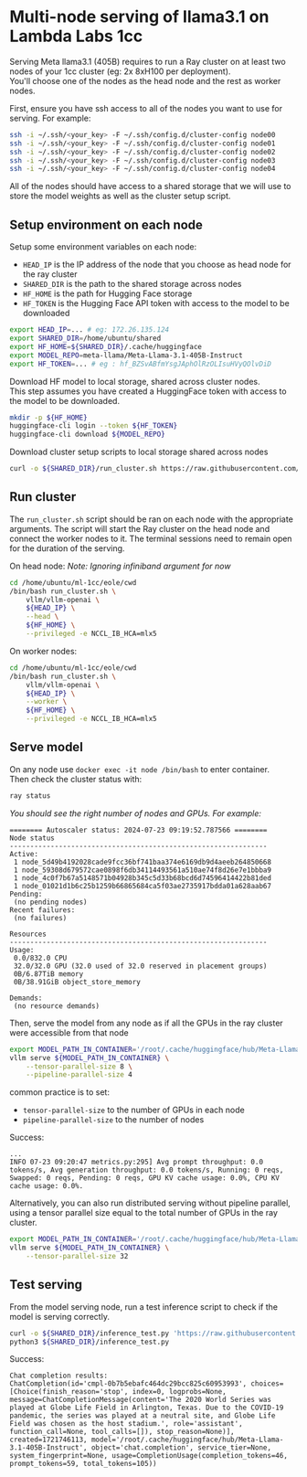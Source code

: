 # Multi-node serving of llama3.1 on Lambda Labs 1cc

Serving Meta llama3.1 (405B) requires to run a Ray cluster on at least two nodes of your 1cc cluster (eg: 2x 8xH100 per deployment).  
You'll choose one of the nodes as the head node and the rest as worker nodes.

First, ensure you have ssh access to all of the nodes you want to use for serving.
For example:
```bash
ssh -i ~/.ssh/<your_key> -F ~/.ssh/config.d/cluster-config node00
ssh -i ~/.ssh/<your_key> -F ~/.ssh/config.d/cluster-config node01
ssh -i ~/.ssh/<your_key> -F ~/.ssh/config.d/cluster-config node02
ssh -i ~/.ssh/<your_key> -F ~/.ssh/config.d/cluster-config node03
ssh -i ~/.ssh/<your_key> -F ~/.ssh/config.d/cluster-config node04
```
All of the nodes should have access to a shared storage that we will use to store the model weights as well as the cluster setup script.


## Setup environment on each node

Setup some environment variables on each node:
- `HEAD_IP` is the IP address of the node that you choose as head node for the ray cluster
- `SHARED_DIR` is the path to the shared storage across nodes
- `HF_HOME` is the path for Hugging Face storage
- `HF_TOKEN` is the Hugging Face API token with access to the model to be downloaded
```bash
export HEAD_IP=... # eg: 172.26.135.124
export SHARED_DIR=/home/ubuntu/shared
export HF_HOME=${SHARED_DIR}/.cache/huggingface
export MODEL_REPO=meta-llama/Meta-Llama-3.1-405B-Instruct
export HF_TOKEN=... # eg : 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
```

Download HF model to local storage, shared across cluster nodes.  
This step assumes you have created a HuggingFace token with access to the model to be downloaded.
```bash
mkdir -p ${HF_HOME}
huggingface-cli login --token ${HF_TOKEN}
huggingface-cli download ${MODEL_REPO}
```

Download cluster setup scripts to local storage shared across nodes
```bash
curl -o ${SHARED_DIR}/run_cluster.sh https://raw.githubusercontent.com/vllm-project/vllm/main/examples/run_cluster.sh
```

## Run cluster

The `run_cluster.sh` script should be ran on each node with the appropriate arguments. The script will start the Ray cluster on the head node and connect the worker nodes to it. The terminal sessions need to remain open for the duration of the serving.

On head node:
*Note: Ignoring infiniband argument for now*
```bash
cd /home/ubuntu/ml-1cc/eole/cwd
/bin/bash run_cluster.sh \
    vllm/vllm-openai \
    ${HEAD_IP} \
    --head \
    ${HF_HOME} \
    --privileged -e NCCL_IB_HCA=mlx5
```

On worker nodes:
```bash
cd /home/ubuntu/ml-1cc/eole/cwd
/bin/bash run_cluster.sh \
    vllm/vllm-openai \
    ${HEAD_IP} \
    --worker \
    ${HF_HOME} \
    --privileged -e NCCL_IB_HCA=mlx5
```

## Serve model

On any node use `docker exec -it node /bin/bash` to enter container.  
Then check the cluster status with:
```bash
ray status
```
*You should see the right number of nodes and GPUs. For example:*
```
======== Autoscaler status: 2024-07-23 09:19:52.787566 ========
Node status
---------------------------------------------------------------
Active:
 1 node_5d49b4192028cade9fcc36bf741baa374e6169db9d4aeeb264850668
 1 node_59308d679572cae0898f6db34114493561a510ae74f8d26e7e1bbba9
 1 node_4c0f7b67a5148571b04928b345c5d33b68bcd6d74596414422b81ded
 1 node_01021d1b6c25b1259b66865684ca5f03ae2735917bdda01a628aab67
Pending:
 (no pending nodes)
Recent failures:
 (no failures)

Resources
---------------------------------------------------------------
Usage:
 0.0/832.0 CPU
 32.0/32.0 GPU (32.0 used of 32.0 reserved in placement groups)
 0B/6.87TiB memory
 0B/38.91GiB object_store_memory

Demands:
 (no resource demands)
```

Then, serve the model from any node as if all the GPUs in the ray cluster were accessible from that node
```bash
export MODEL_PATH_IN_CONTAINER='/root/.cache/huggingface/hub/Meta-Llama-3.1-405B-Instruct'
vllm serve ${MODEL_PATH_IN_CONTAINER} \
    --tensor-parallel-size 8 \
    --pipeline-parallel-size 4
```
common practice is to set:
* `tensor-parallel-size` to the number of GPUs in each node
* `pipeline-parallel-size` to the number of nodes

Success:
```
...
INFO 07-23 09:20:47 metrics.py:295] Avg prompt throughput: 0.0 tokens/s, Avg generation throughput: 0.0 tokens/s, Running: 0 reqs, Swapped: 0 reqs, Pending: 0 reqs, GPU KV cache usage: 0.0%, CPU KV cache usage: 0.0%.
```

Alternatively, you can also run distributed serving without pipeline parallel, using a tensor parallel size equal to the total number of GPUs in the ray cluster.
```bash
export MODEL_PATH_IN_CONTAINER='/root/.cache/huggingface/hub/Meta-Llama-3.1-405B-Instruct'
vllm serve ${MODEL_PATH_IN_CONTAINER} \
    --tensor-parallel-size 32
```

## Test serving

From the model serving node, run a test inference script to check if the model is serving correctly.
```bash
curl -o ${SHARED_DIR}/inference_test.py 'https://raw.githubusercontent.com/vllm-project/vllm/main/examples/openai_chat_completion_client.py'
python3 ${SHARED_DIR}/inference_test.py
```

Success:
```
Chat completion results:
ChatCompletion(id='cmpl-0b7b5ebafc464dc29bcc825c60953993', choices=[Choice(finish_reason='stop', index=0, logprobs=None, message=ChatCompletionMessage(content='The 2020 World Series was played at Globe Life Field in Arlington, Texas. Due to the COVID-19 pandemic, the series was played at a neutral site, and Globe Life Field was chosen as the host stadium.', role='assistant', function_call=None, tool_calls=[]), stop_reason=None)], created=1721746113, model='/root/.cache/huggingface/hub/Meta-Llama-3.1-405B-Instruct', object='chat.completion', service_tier=None, system_fingerprint=None, usage=CompletionUsage(completion_tokens=46, prompt_tokens=59, total_tokens=105))
```
